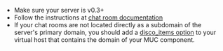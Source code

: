 * Make sure your server is v0.3+
* Follow the instructions at [chat room documentation](https://prosody.im/doc/chatrooms)
* If your chat rooms are not located directly as a subdomain of the server's primary
domain, you should add a [disco\_items option](https://prosody.im/doc/modules/mod_disco)
to your virtual host that contains the domain of your MUC component.

